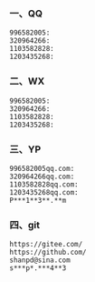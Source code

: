 ### 一、QQ

```
996582005:
320964266:
1103582828:
1203435268:
```

### 二、WX

```
996582005:
320964266:
1103582828:
1203435268:
```

### 三、YP

```
996582005qq.com:
320964266qq.com:
1103582828qq.com:
1203435268qq.com:
P***1**3**.**m
```

### 四、git

```
https://gitee.com/
https://github.com/
shanpd@sina.com
s***p*.***4**3
```



